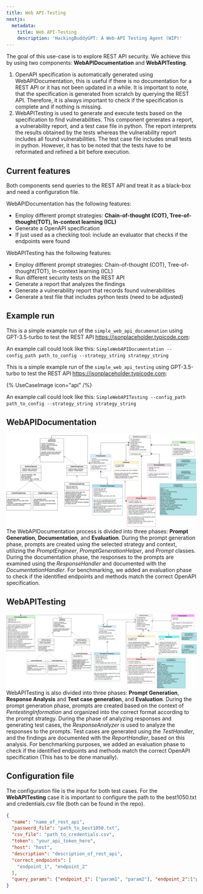 ```yaml
---
title: Web API-Testing
nextjs:
  metadata:
    title: Web API-Testing
    description: 'HackingBuddyGPT: A Web-API Testing Agent (WIP)'
---
```


The goal of this use-case is to explore REST API security. We achieve this by using two components: **WebAPIDocumentation** and **WebAPITesting**. 
1. OpenAPI specification is automatically generated using WebAPIDocumentation, this is useful if there is no documentation for a REST API or it has not been updated in a while. It is important to note, that the specification is generated from scratch by querying the REST API. Therefore, it is always important to check if the specification is complete and if nothing is missing.
2. WebAPITesting is used to generate and execute tests based on the specification to find vulnerabilities. This component generates a report, a vulnerability report, and a test case file in python. The report interprets the results obtained by the tests whereas the vulnerability report includes all found vulnerabilities. The test case file includes small tests in python. However, it has to be noted that the tests have to be reformated and refined a bit before execution.


## Current features
Both components send queries to the REST API and treat it as a black-box and need a configuration file.

WebAPIDocumentation has the following features:

- Employ different prompt strategies: **Chain-of-thought (COT), Tree-of-thought(TOT), In-context learning (ICL)**
- Generate a OpenAPI specification
- If just used as a checking tool: include an evaluator that checks if the endpoints were found

WebAPITesting has the following features:

- Employ different prompt strategies: Chain-of-thought (COT), Tree-of-thought(TOT), In-context learning (ICL)
- Run different security tests on the REST API
- Generate a report that analyzes the findings
- Generate a vulnerability report that records found vulnerabilities
- Generate a test file that includes python tests (need to be adjusted)

## Example run
This is a simple example run of the `simple_web_api_documenation` using GPT-3.5-turbo to test the REST API https://jsonplaceholder.typicode.com:

 An example call could look like this: `SimpleWebAPIDocumentation --config_path path_to_config --strategy_string strategy_string`


This is a simple example run of the `simple_web_api_testing` using GPT-3.5-turbo to test the REST API https://jsonplaceholder.typicode.com:

{% UseCaseImage icon="api" /%}

An example call could look like this: `SimpleWebAPITesting --config_path path_to_config --strategy_string strategy_string`


## WebAPIDocumentation 
![Webdoc_class_diagram.png](../../../../images/usecases/Webdoc_class_diagram.png)
The WebAPIDocumentation process is divided into three phases: **Prompt Generation**, **Documentation**, and **Evaluation**. During the prompt generation phase, prompts are created using the selected strategy and context, utilizing the _PromptEngineer_, _PromptGenerationHelper_, and _Prompt_ classes. During the documentation phase, the responses to the prompts are examined using the _ResponseHandler_ and documented with the _DocumentationHandler_. For benchmarking, we added an evaluation phase to check if the identified endpoints and methods match the correct OpenAPI specification.

## WebAPITesting
![Webtest_class_diagram.png](../../../../images/usecases/Webtest_class_diagram.png)
WebAPITesting is also divided into three phases: **Prompt Generation**, **Response Analysis** and **Test case generation**, and **Evaluation**. During the prompt generation phase, prompts are created based on the context of _PentestingInformation_ and organized into the correct format according to the prompt strategy. During the phase of analyzing responses and generating test cases, the _ResponseAnalyzer_ is used to analyze the responses to the prompts. Test cases are generated using the _TestHandler_, and the findings are documented with the _ReportHandler_, based on this analysis. For benchmarking purposes, we added an evaluation phase to check if the identified endpoints and methods match the correct OpenAPI specification (This has to be done manually). 

## Configuration file
The configuration file is the input for both test cases. For the **WebAPITesting** case it is important to configure the path to the best1050.txt and credentials.csv file (both can be found in the repo).
```json 
{
  "name": "name_of_rest_api",
  "password_file": "path_to_best1050.txt",
  "csv_file": "path_to_credentials.csv", 
  "token": "your_api_token_here",
  "host": "host",
  "description": "description_of_rest_api",
  "correct_endpoints": [
    "endpoint_1", "endpoint_2"
  ],
  "query_params": {"endpoint_1": ["param1", "param2"], "endpoint_2":["param3", "param4"]}
}
```
